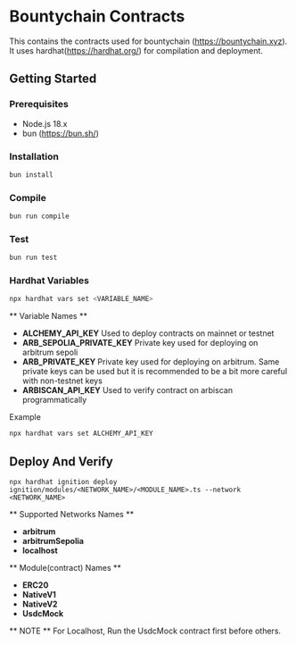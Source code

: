 # Bountychain Contracts

This contains the contracts used for bountychain (https://bountychain.xyz). It uses hardhat(https://hardhat.org/) for compilation and deployment.

## Getting Started

### Prerequisites
- Node.js 18.x
- bun (https://bun.sh/)


### Installation
```bash
bun install
```

### Compile
```bash
bun run compile
```

### Test
```bash
bun run test
```

### Hardhat Variables

```bash
npx hardhat vars set <VARIABLE_NAME> 
```

** Variable Names **

- **ALCHEMY_API_KEY** 
    Used to deploy contracts on mainnet or testnet
- **ARB_SEPOLIA_PRIVATE_KEY** 
    Private key used for deploying on arbitrum sepoli
- **ARB_PRIVATE_KEY** 
    Private key used for deploying on arbitrum.  Same private keys can be used but it is recommended to be a bit more careful with non-testnet keys
- **ARBISCAN_API_KEY** 
    Used to verify contract on arbiscan programmatically

Example
```bash
npx hardhat vars set ALCHEMY_API_KEY
```

## Deploy And Verify


```
npx hardhat ignition deploy ignition/modules/<NETWORK_NAME>/<MODULE_NAME>.ts --network <NETWORK_NAME>
```


** Supported Networks Names **
- **arbitrum**
- **arbitrumSepolia**
- **localhost**


** Module(contract) Names **
- **ERC20**
- **NativeV1**
- **NativeV2**
- **UsdcMock**

** NOTE **
For Localhost, Run the UsdcMock contract first before others.




